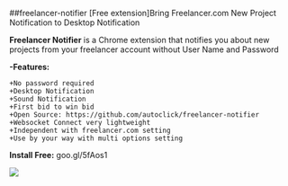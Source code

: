 ##freelancer-notifier
[Free extension]Bring Freelancer.com New Project Notification to Desktop Notification


**Freelancer Notifier** is a Chrome extension that notifies you about new projects from your freelancer account without User Name and Password

**-Features:**

    +No password required
    +Desktop Notification
    +Sound Notification
    +First bid to win bid
    +Open Source: https://github.com/autoclick/freelancer-notifier
    +Websocket Connect very lightweight
    +Independent with freelancer.com setting
    +Use by your way with multi options setting
**Install Free:** goo.gl/5fAos1

[<img src="http://i.imgur.com/cfLeyuW.png">](https://chrome.google.com/webstore/detail/freelancer-notifier/ihfoldmgpclkfjkjklcoenpiahfpbfig)
